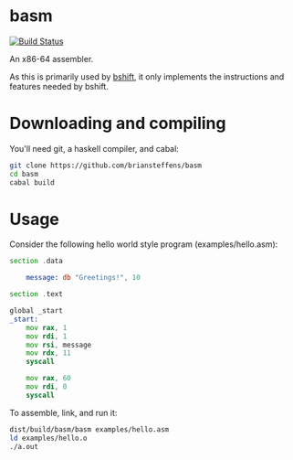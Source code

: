 basm
====

[![Build Status](https://travis-ci.org/briansteffens/basm.svg?branch=master)](https://travis-ci.org/briansteffens/basm)

An x86-64 assembler.

As this is primarily used by [bshift](https://github.com/briansteffens/bshift),
it only implements the instructions and features needed by bshift.



# Downloading and compiling

You'll need git, a haskell compiler, and cabal:

```bash
git clone https://github.com/briansteffens/basm
cd basm
cabal build
```





# Usage

Consider the following hello world style program (examples/hello.asm):

```asm
section .data

    message: db "Greetings!", 10

section .text

global _start
_start:
    mov rax, 1
    mov rdi, 1
    mov rsi, message
    mov rdx, 11
    syscall

    mov rax, 60
    mov rdi, 0
    syscall
```

To assemble, link, and run it:

```bash
dist/build/basm/basm examples/hello.asm
ld examples/hello.o
./a.out
```
